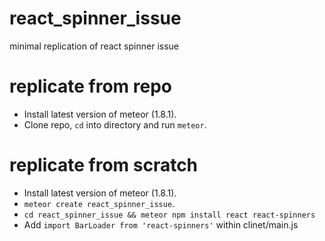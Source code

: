 # react_spinner_issue
minimal replication of react spinner issue

# replicate from repo

- Install latest version of meteor (1.8.1).
- Clone repo, `cd` into directory and run `meteor`.

# replicate from scratch

- Install latest version of meteor (1.8.1).
- `meteor create react_spinner_issue`.
- `cd react_spinner_issue && meteor npm install react react-spinners`
- Add `import BarLoader from 'react-spinners'` within clinet/main.js
